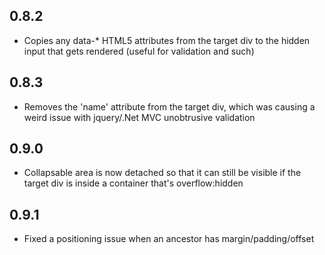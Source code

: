 ## 0.8.2

- Copies any data-* HTML5 attributes from the target div to the hidden input that gets rendered (useful for validation and such)

## 0.8.3

- Removes the 'name' attribute from the target div, which was causing a weird issue with jquery/.Net MVC unobtrusive validation

## 0.9.0

- Collapsable area is now detached so that it can still be visible if the target div is inside a container that's overflow:hidden

## 0.9.1

- Fixed a positioning issue when an ancestor has margin/padding/offset
